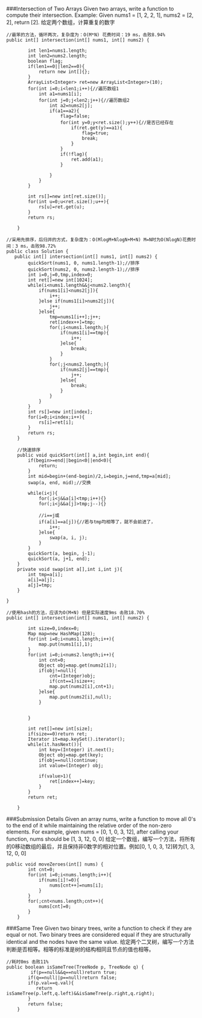 ###Intersection of Two Arrays
Given two arrays, write a function to compute their intersection.
Example:
Given nums1 = [1, 2, 2, 1], nums2 = [2, 2], return [2].
给定两个数组，计算重复的数字

```
//最笨的方法，循环两次，复杂度为：O(M*N) 花费时间：19 ms，击败8.94%
public int[] intersection(int[] nums1, int[] nums2) {
        
		int len1=nums1.length;
		int len2=nums2.length;
		boolean flag;
		if(len1==0||len2==0){
			return new int[]{};
		}
		ArrayList<Integer> ret=new ArrayList<Integer>(10);
		for(int i=0;i<len1;i++){//遍历数组1
			int a1=nums1[i];
			for(int j=0;j<len2;j++){//遍历数组2
				int a2=nums2[j];
				if(a1==a2){
					flag=false;
					for(int y=0;y<ret.size();y++){//是否已经存在
						if(ret.get(y)==a1){
							flag=true;
							break;
						}
					}
					if(!flag){
						ret.add(a1);
					}
					
				}
			}
		}
		
		int rs[]=new int[ret.size()];
		for(int u=0;u<ret.size();u++){
			rs[u]=ret.get(u);
		}
		return rs;
	
    }
```
```
//采用先排序，后归并的方式，复杂度为：O(MlogM+NlogN+M+N) M=N时为O(NlogN)花费时间：3 ms，击败98.72%
public class Solution {
   public int[] intersection(int[] nums1, int[] nums2) {
		quickSort(nums1, 0, nums1.length-1);//排序
		quickSort(nums2, 0, nums2.length-1);//排序
		int i=0,j=0,tmp,index=0;
		int ret[]=new int[1024];
		while(i<nums1.length&&j<nums2.length){
			if(nums1[i]<nums2[j]){
				i++;
			}else if(nums1[i]>nums2[j]){
				j++;
			}else{
				tmp=nums1[i++];j++;
				ret[index++]=tmp;
				for(;i<nums1.length;){
					if(nums1[i]==tmp){
						i++;
					}else{
						break;
					}
				}
				for(;j<nums2.length;){
					if(nums2[j]==tmp){
						j++;
					}else{
						break;
					}
				}
			}
		}
		int rs[]=new int[index];
		for(i=0;i<index;i++){
			rs[i]=ret[i];
		}
		return rs;
	}

	//快速排序
	public void quickSort(int[] a,int begin,int end){
		if(begin>=end||begin<0||end<0){
			return;
		}
		int mid=begin+(end-begin)/2,i=begin,j=end,tmp=a[mid];
		swap(a, end, mid);//交换
		
		while(i<j){
			for(;i<j&&a[i]<tmp;i++){}
			for(;i<j&&a[j]>tmp;j--){}
			
			//i==j或
			if(a[i]==a[j]){//若与tmp均相等了，就不会前进了，
				i++;
			}else{
				swap(a, i, j);
			}
		}
		quickSort(a, begin, j-1);
		quickSort(a, j+1, end);
	}
	private void swap(int a[],int i,int j){
		int tmp=a[i];
		a[i]=a[j];
		a[j]=tmp;
	}
    
}
```

```
//使用hash的方法，应该为O(M+N) 但是实际速度9ms 击败18.70%
public int[] intersection(int[] nums1, int[] nums2) {
       
		int size=0,index=0;
		Map map=new HashMap(128);
		for(int i=0;i<nums1.length;i++){
			map.put(nums1[i],1);
		}
		for(int i=0;i<nums2.length;i++){
			int cnt=0;
			Object obj=map.get(nums2[i]);
			if(obj!=null){
				cnt=(Integer)obj;
				if(cnt==1)size++;
				map.put(nums2[i],cnt+1);
			}else{
				map.put(nums2[i],null);
			}
			
			
		}
		
		int ret[]=new int[size];
		if(size==0)return ret;
		Iterator it=map.keySet().iterator();
		while(it.hasNext()){
			int key=(Integer) it.next();
			Object obj=map.get(key);
			if(obj==null)continue;
			int value=(Integer) obj;
			
			if(value>1){
				ret[index++]=key;
			}
		}
		return ret;
	
	}
```

###Submission Details
Given an array nums, write a function to move all 0's to the end of it while maintaining the relative order of the non-zero elements.
For example, given nums = [0, 1, 0, 3, 12], after calling your function, nums should be [1, 3, 12, 0, 0]
给定一个数组，编写一个方法，将所有的0移动数组的最后，并且保持非0数字的相对位置。例如[0, 1, 0, 3, 12]转为[1, 3, 12, 0, 0]
```
public void moveZeroes(int[] nums) {
		int cnt=0;
		for(int i=0;i<nums.length;i++){
			if(nums[i]!=0){
				nums[cnt++]=nums[i];
			}
		}
		for(;cnt<nums.length;cnt++){
			nums[cnt]=0;
		}
    }
```

###Same Tree
Given two binary trees, write a function to check if they are equal or not.
Two binary trees are considered equal if they are structurally identical and the nodes have the same value.
给定两个二叉树，编写一个方法判断是否相等。相等的标准是树的结构相同且节点的值也相等。
```
//耗时0ms 击败11%
public boolean isSameTree(TreeNode p, TreeNode q) {
         if(p==null&&q==null)return true;
		if(q==null||p==null)return false;
        if(p.val==q.val){
           return isSameTree(p.left,q.left)&&isSameTree(p.right,q.right);
        }
        return false;
    }
```
